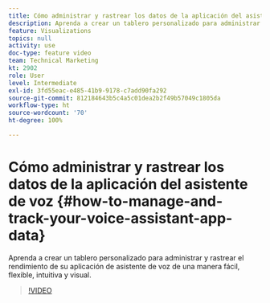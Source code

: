 ```yaml
---
title: Cómo administrar y rastrear los datos de la aplicación del asistente de voz
description: Aprenda a crear un tablero personalizado para administrar y rastrear el rendimiento de su aplicación de asistente de voz de una manera fácil, flexible, intuitiva y visual.
feature: Visualizations
topics: null
activity: use
doc-type: feature video
team: Technical Marketing
kt: 2902
role: User
level: Intermediate
exl-id: 3fd55eac-e485-41b9-9178-c7add90fa292
source-git-commit: 812184643b5c4a5c01dea2b2f49b57049c1805da
workflow-type: ht
source-wordcount: '70'
ht-degree: 100%

---
```


# Cómo administrar y rastrear los datos de la aplicación del asistente de voz {#how-to-manage-and-track-your-voice-assistant-app-data}

Aprenda a crear un tablero personalizado para administrar y rastrear el rendimiento de su aplicación de asistente de voz de una manera fácil, flexible, intuitiva y visual.

>[!VIDEO](https://video.tv.adobe.com/v/27224/?quality=12&learn=on)
